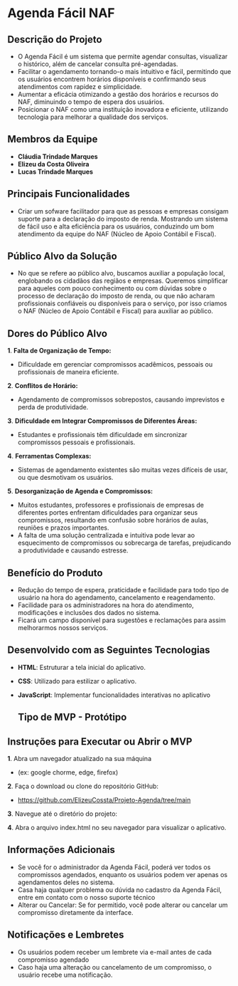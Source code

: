 # Agenda Fácil NAF

## Descrição do Projeto

- O Agenda Fácil é um sistema que permite agendar consultas, visualizar o histórico, além de cancelar consulta pré-agendadas.
- Facilitar o agendamento tornando-o mais intuitivo e fácil, permitindo que os usuários encontrem horários disponíveis e confirmando seus atendimentos com rapidez e simplicidade.
- Aumentar a eficácia otimizando a gestão dos horários e recursos do NAF, diminuindo o tempo de espera dos usuários.
- Posicionar o NAF como uma instituição inovadora e eficiente, utilizando tecnologia para melhorar a qualidade dos serviços.
  
## Membros da Equipe

- **Cláudia Trindade Marques**
- **Elizeu da Costa Oliveira**
- **Lucas Trindade Marques**
 
## Principais Funcionalidades

- Criar um sofware facilitador para que as pessoas e empresas consigam suporte para a declaração do imposto de renda. Mostrando um sistema de fácil uso e alta eficiência para os usuários, conduzindo um bom atendimento da equipe do NAF (Núcleo de Apoio Contábil e Fiscal).
 
## Público Alvo da Solução

- No que se refere ao público alvo, buscamos auxiliar a população local, englobando os cidadãos das regiãos e empresas. Queremos simplificar para aqueles com pouco conhecimento ou com dúvidas sobre o processo de declaração do imposto de renda, ou que não acharam profissionais confiáveis ou disponíveis para o serviço, por isso criamos o NAF (Núcleo de Apoio Contábil e Fiscal) para auxiliar ao público.
 
## Dores do Público Alvo

**1**. **Falta de Organização de Tempo:** 
 - Dificuldade em gerenciar compromissos acadêmicos, pessoais ou profissionais de maneira eficiente.
     
**2**. **Conflitos de Horário:** 
 - Agendamento de compromissos sobrepostos, causando imprevistos e perda de produtividade.
     
**3**. **Dificuldade em Integrar Compromissos de Diferentes Áreas:**
 - Estudantes e profissionais têm dificuldade em sincronizar compromissos pessoais e profissionais.
      
**4**. **Ferramentas Complexas:** 
 - Sistemas de agendamento existentes são muitas vezes difíceis de usar, ou que desmotivam os usuários.
      
**5**. **Desorganização de Agenda e Compromissos:**
 - Muitos estudantes, professores e profissionais de empresas de diferentes portes enfrentam dificuldades para organizar seus compromissos, resultando em confusão sobre horários de aulas, reuniões e prazos importantes.
 - A falta de uma solução centralizada e intuitiva pode levar ao esquecimento de compromissos ou sobrecarga de tarefas, prejudicando a produtividade e causando estresse.

## Benefício do Produto

 - Redução do tempo de espera, praticidade e facilidade para todo tipo de usuário na hora do agendamento, cancelamento e reagendamento.
 - Facilidade para os administradores na hora do atendimento, modificações e inclusões dos dados no sistema.
 - Ficará um campo disponível para sugestões e reclamações para assim melhorarmos nossos serviços.

## Desenvolvido com as Seguintes Tecnologias
   
- **HTML**: Estruturar a tela inicial do aplicativo.
- **CSS**: Utilizado para estilizar o aplicativo.
- **JavaScript**: Implementar funcionalidades interativas no aplicativo

  ## Tipo de MVP - Protótipo

## Instruções para Executar ou Abrir o MVP

 **1**. Abra um navegador atualizado na sua máquina
  - (ex: google chorme, edge, firefox) 
 
 **2**. Faça o download ou clone do repositório GitHub:
  - https://github.com/ElizeuCossta/Projeto-Agenda/tree/main
     
 **3**. Navegue até o diretório do projeto:
        
**4**. Abra o arquivo index.html no seu navegador para visualizar o aplicativo.

## Informações Adicionais
- Se você for o administrador da Agenda Fácil, poderá ver todos os compromissos agendados, enquanto os usuários podem ver apenas os agendamentos deles no sistema.
- Casa haja qualquer problema ou dúvida no cadastro da Agenda Fácil, entre em contato com o nosso suporte técnico
- Alterar ou Cancelar: Se for permitido, você pode alterar ou cancelar um compromisso diretamente da interface.

## Notificações e Lembretes

- Os usuários podem receber um lembrete via e-mail antes de cada compromisso agendado
- Caso haja uma alteração ou cancelamento de um compromisso, o usuário recebe uma notificação.
